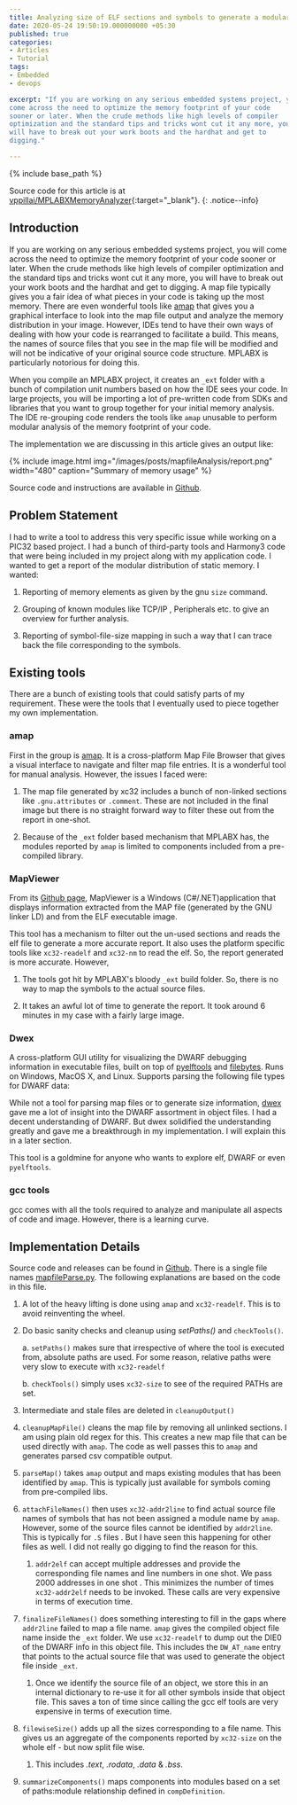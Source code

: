 ```yaml
---
title: Analyzing size of ELF sections and symbols to generate a modular report.
date: 2020-05-24 19:50:19.000000000 +05:30
published: true
categories:
- Articles
- Tutorial
tags:
- Embedded
- devops

excerpt: "If you are working on any serious embedded systems project, you will
come across the need to optimize the memory footprint of your code
sooner or later. When the crude methods like high levels of compiler
optimization and the standard tips and tricks wont cut it any more, you
will have to break out your work boots and the hardhat and get to
digging."

---
```


<style>
div {
  text-align: justify;
  text-justify: inter-word;
}
</style>

{% include base_path %}

Source code for this article is at [vppillai/MPLABXMemoryAnalyzer](https://github.com/vppillai/MPLABXMemoryAnalyzer){:target="\_blank"}.
{: .notice--info}

## Introduction

If you are working on any serious embedded systems project, you will
come across the need to optimize the memory footprint of your code
sooner or later. When the crude methods like high levels of compiler
optimization and the standard tips and tricks wont cut it any more, you
will have to break out your work boots and the hardhat and get to
digging. A map file typically gives you a fair idea of what pieces in
your code is taking up the most memory. There are even wonderful tools
like [amap](https://www.sikorskiy.net/prj/amap/) that gives you a
graphical interface to look into the map file output and analyze the
memory distribution in your image. However, IDEs tend to have their own
ways of dealing with how your code is rearranged to facilitate a build.
This means, the names of source files that you see in the map file will
be modified and will not be indicative of your original source code
structure. MPLABX is particularly notorious for doing this.

When you compile an MPLABX project, it creates an `_ext` folder with
a bunch of compilation unit numbers based on how the IDE sees your code.
In large projects, you will be importing a lot of pre-written code from
SDKs and libraries that you want to group together for your initial
memory analysis. The IDE re-grouping code renders the tools like
`amap` unusable to perform modular analysis of the memory footprint of
your code.

The implementation we are discussing in this article gives an output
like:

{% include image.html
	img="/images/posts/mapfileAnalysis/report.png"
	width="480"
	caption="Summary of memory usage"
%}

Source code and instructions are available in
[Github](https://github.com/vppillai/MPLABXMemoryAnalyzer).

## Problem Statement

I had to write a tool to address this very specific issue while working
on a PIC32 based project. I had a bunch of third-party tools and
Harmony3 code that were being included in my project along with my
application code. I wanted to get a report of the modular distribution
of static memory. I wanted:

1.  Reporting of memory elements as given by the gnu `size` command.

2.  Grouping of known modules like TCP/IP , Peripherals etc. to give an
    overview for further analysis.

3.  Reporting of symbol-file-size mapping in such a way that I can trace
    back the file corresponding to the symbols.

## Existing tools

There are a bunch of existing tools that could satisfy parts of my
requirement. These were the tools that I eventually used to piece
together my own implementation.

### amap

First in the group is [amap](https://www.sikorskiy.net/prj/amap/). It
is a cross-platform Map File Browser that gives a visual interface to
navigate and filter map file entries. It is a wonderful tool for manual
analysis. However, the issues I faced were:

1.  The map file generated by xc32 includes a bunch of non-linked
    sections like `.gnu.attributes` or `.comment`. These are not
    included in the final image but there is no straight forward way to
    filter these out from the report in one-shot.

2.  Because of the `_ext` folder based mechanism that MPLABX has, the
    modules reported by `amap` is limited to components included from a
    pre-compiled library.

### MapViewer

From its [Github page](https://github.com/govind-mukundan/MapViewer),
MapViewer is a Windows (C\#/.NET)application that displays information
extracted from the MAP file (generated by the GNU linker LD) and from
the ELF executable image.

This tool has a mechanism to filter out the un-used sections and reads
the elf file to generate a more accurate report. It also uses the
platform specific tools like `xc32-readelf` and `xc32-nm` to read
the elf. So, the report generated is more accurate. However,

1.  The tools got hit by MPLABX's bloody `_ext` build folder. So,
    there is no way to map the symbols to the actual source files.

2.  It takes an awful lot of time to generate the report. It took around
    6 minutes in my case with a fairly large image.

### Dwex

A cross-platform GUI utility for visualizing the DWARF debugging
information in executable files, built on top of
[pyelftools](https://github.com/eliben/pyelftools) and
[filebytes](https://github.com/sashs/filebytes). Runs on Windows, MacOS
X, and Linux. Supports parsing the following file types for DWARF data:

While not a tool for parsing map files or to generate size information,
[dwex](https://github.com/sevaa/dwex) gave me a lot of insight into the
DWARF assortment in object files. I had a decent understanding of DWARF.
But dwex solidified the understanding greatly and gave me a breakthrough
in my implementation. I will explain this in a later section.

This tool is a goldmine for anyone who wants to explore elf, DWARF or
even `pyelftools`.

### gcc tools

gcc comes with all the tools required to analyze and manipulate all
aspects of code and image. However, there is a learning curve.

## Implementation Details

Source code and releases can be found in
[Github](https://github.com/vppillai/MPLABXMemoryAnalyzer). There is a
single file names
[mapfileParse.py](https://github.com/vppillai/MPLABXMemoryAnalyzer/blob/master/mapfileParse.py).
The following explanations are based on the code in this file.

1.  A lot of the heavy lifting is done using `amap` and `xc32-readelf`. This
    is to avoid reinventing the wheel.

2.  Do basic sanity checks and cleanup using _setPaths()_ and
    `checkTools()`.

    a. `setPaths()` makes sure that irrespective of where the tool is
    executed from, absolute paths are used. For some reason,
    relative paths were very slow to execute with `xc32-readelf`

    b. `checkTools()` simply uses `xc32-size` to see of the required
    PATHs are set.

3.  Intermediate and stale files are deleted in `cleanupOutput()`

4.  `cleanupMapFile()` cleans the map file by removing all unlinked
    sections. I am using plain old regex for this. This creates a new
    map file that can be used directly with `amap`. The code as well
    passes this to `amap` and generates parsed csv compatible output.

5.  `parseMap()` takes `amap` output and maps existing modules that has
    been identified by `amap`. This is typically just available for
    symbols coming from pre-compiled libs.

6.  `attachFileNames()` then uses `xc32-addr2line` to find actual source
    file names of symbols that has not been assigned a module name by
    `amap`. However, some of the source files cannot be identified by
    `addr2line`. This is typically for `.S` files . But I have seen this
    happening for other files as well. I did not really go digging to
    find the reason for this.

    1. `addr2elf` can accept multiple addresses and provide the corresponding file names and line numbers in one shot. We pass 2000 addresses in one shot . This minimizes the number of times `xc32-addr2elf` needs to be invoked. These calls are very expensive in terms of execution time.

7.  `finalizeFileNames()` does something interesting to fill in the gaps
    where `addr2line` failed to map a file name. `amap` gives the compiled
    object file name inside the `_ext` folder. We use `xc32-readelf`
    to dump out the DIE0 of the DWARF info in this object file. This
    includes the `DW_AT_name` entry that points to the actual source
    file that was used to generate the object file inside `_ext`.

    1. Once we identify the source file of an object, we store this in
       an internal dictionary to re-use it for all other symbols inside
       that object file. This saves a ton of time since calling the gcc
       elf tools are very expensive in terms of execution time.

8.  `filewiseSize()` adds up all the sizes corresponding to a file name.
    This gives us an aggregate of the components reported by `xc32-size`
    on the whole elf - but now split file wise.

    1. This includes _.text_, _.rodata_, _.data_ & _.bss_.

9.  `summarizeComponents()` maps components into modules based on a set
    of paths:module relationship defined in `compDefinition`.
